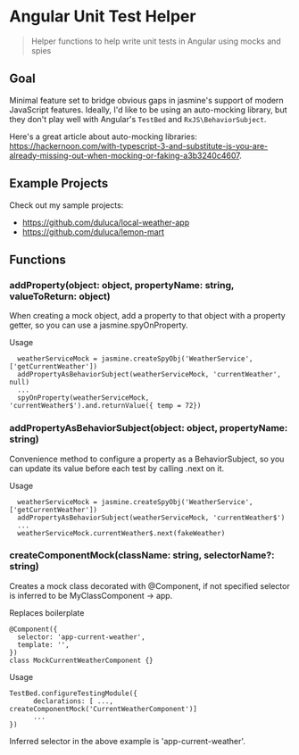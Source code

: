 # Angular Unit Test Helper
> Helper functions to help write unit tests in Angular using mocks and spies

## Goal
Minimal feature set to bridge obvious gaps in jasmine's support of modern JavaScript features. Ideally, I'd like to be using an auto-mocking library, but they don't play well with Angular's `TestBed` and `RxJS\BehaviorSubject`.

Here's a great article about auto-mocking libraries: https://hackernoon.com/with-typescript-3-and-substitute-js-you-are-already-missing-out-when-mocking-or-faking-a3b3240c4607.

## Example Projects

Check out my sample projects:
 - https://github.com/duluca/local-weather-app
 - https://github.com/duluca/lemon-mart

## Functions

### addProperty(object: object, propertyName: string, valueToReturn: object)

When creating a mock object, add a property to that object with a property getter, so you can use a jasmine.spyOnProperty.

Usage
```
  weatherServiceMock = jasmine.createSpyObj('WeatherService', ['getCurrentWeather'])
  addPropertyAsBehaviorSubject(weatherServiceMock, 'currentWeather', null)
  ...
  spyOnProperty(weatherServiceMock, 'currentWeather$').and.returnValue({ temp = 72})
```

### addPropertyAsBehaviorSubject(object: object, propertyName: string)

Convenience method to configure a property as a BehaviorSubject, so you can update its value before each test by calling .next on it.

Usage
```
  weatherServiceMock = jasmine.createSpyObj('WeatherService', ['getCurrentWeather'])
  addPropertyAsBehaviorSubject(weatherServiceMock, 'currentWeather$')
  ...
  weatherServiceMock.currentWeather$.next(fakeWeather)
```

### createComponentMock(className: string, selectorName?: string)

Creates a mock class decorated with @Component, if not specified selector is inferred to be MyClassComponent -> app.

Replaces boilerplate
```
@Component({
  selector: 'app-current-weather',
  template: '',
})
class MockCurrentWeatherComponent {}
```

Usage
```
TestBed.configureTestingModule({
      declarations: [ ..., createComponentMock('CurrentWeatherComponent')]
      ...
})
```
Inferred selector in the above example is 'app-current-weather'.